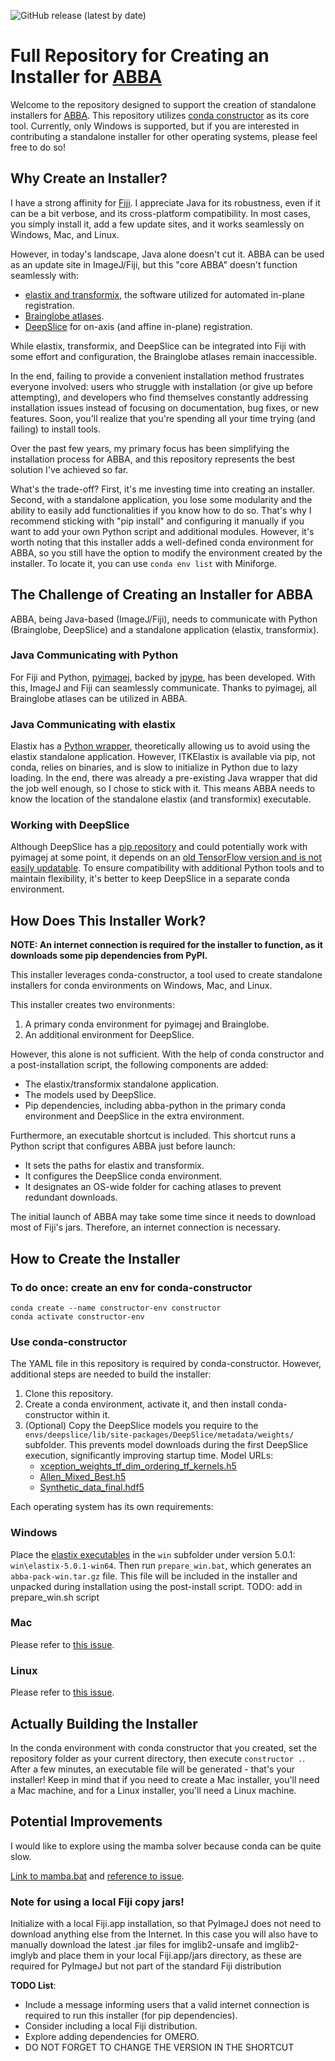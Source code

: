 ![GitHub release (latest by date)](https://img.shields.io/github/v/release/BIOP/ijp-imagetoatlas)

# Full Repository for Creating an Installer for [ABBA](https://biop.github.io/ijp-imagetoatlas/)

Welcome to the repository designed to support the creation of standalone installers for [ABBA](https://biop.github.io/ijp-imagetoatlas/). This repository utilizes [conda constructor](https://github.com/conda/constructor) as its core tool. Currently, only Windows is supported, but if you are interested in contributing a standalone installer for other operating systems, please feel free to do so!

## Why Create an Installer?

I have a strong affinity for [Fiji](https://imagej.net/). I appreciate Java for its robustness, even if it can be a bit verbose, and its cross-platform compatibility. In most cases, you simply install it, add a few update sites, and it works seamlessly on Windows, Mac, and Linux.

However, in today's landscape, Java alone doesn't cut it. ABBA can be used as an update site in ImageJ/Fiji, but this "core ABBA" doesn't function seamlessly with:

- [elastix and transformix](https://github.com/SuperElastix/elastix), the software utilized for automated in-plane registration.
- [Brainglobe atlases](https://brainglobe.info/index.html).
- [DeepSlice](https://github.com/PolarBean/DeepSlice) for on-axis (and affine in-plane) registration.

While elastix, transformix, and DeepSlice can be integrated into Fiji with some effort and configuration, the Brainglobe atlases remain inaccessible.

In the end, failing to provide a convenient installation method frustrates everyone involved: users who struggle with installation (or give up before attempting), and developers who find themselves constantly addressing installation issues instead of focusing on documentation, bug fixes, or new features. Soon, you'll realize that you're spending all your time trying (and failing) to install tools.

Over the past few years, my primary focus has been simplifying the installation process for ABBA, and this repository represents the best solution I've achieved so far.

What's the trade-off? First, it's me investing time into creating an installer. Second, with a standalone application, you lose some modularity and the ability to easily add functionalities if you know how to do so. That's why I recommend sticking with "pip install" and configuring it manually if you want to add your own Python script and additional modules. However, it's worth noting that this installer adds a well-defined conda environment for ABBA, so you still have the option to modify the environment created by the installer. To locate it, you can use `conda env list` with Miniforge.

## The Challenge of Creating an Installer for ABBA

ABBA, being Java-based (ImageJ/Fiji), needs to communicate with Python (Brainglobe, DeepSlice) and a standalone application (elastix, transformix).

### Java Communicating with Python

For Fiji and Python, [pyimagej](https://py.imagej.net/en/latest/), backed by [jpype](https://jpype.readthedocs.io/en/latest/), has been developed. With this, ImageJ and Fiji can seamlessly communicate. Thanks to pyimagej, all Brainglobe atlases can be utilized in ABBA.

### Java Communicating with elastix

Elastix has a [Python wrapper](https://github.com/InsightSoftwareConsortium/ITKElastix), theoretically allowing us to avoid using the elastix standalone application. However, ITKElastix is available via pip, not conda, relies on binaries, and is slow to initialize in Python due to lazy loading. In the end, there was already a pre-existing Java wrapper that did the job well enough, so I chose to stick with it. This means ABBA needs to know the location of the standalone elastix (and transformix) executable.

### Working with DeepSlice

Although DeepSlice has a [pip repository](https://pypi.org/project/DeepSlice/) and could potentially work with pyimagej at some point, it depends on an [old TensorFlow version and is not easily updatable](https://github.com/PolarBean/DeepSlice/issues/41). To ensure compatibility with additional Python tools and to maintain flexibility, it's better to keep DeepSlice in a separate conda environment.

## How Does This Installer Work?

**NOTE: An internet connection is required for the installer to function, as it downloads some pip dependencies from PyPI.**

This installer leverages conda-constructor, a tool used to create standalone installers for conda environments on Windows, Mac, and Linux.

This installer creates two environments:

1. A primary conda environment for pyimagej and Brainglobe.
2. An additional environment for DeepSlice.

However, this alone is not sufficient. With the help of conda constructor and a post-installation script, the following components are added:

- The elastix/transformix standalone application.
- The models used by DeepSlice.
- Pip dependencies, including abba-python in the primary conda environment and DeepSlice in the extra environment.

Furthermore, an executable shortcut is included. This shortcut runs a Python script that configures ABBA just before launch:

- It sets the paths for elastix and transformix.
- It configures the DeepSlice conda environment.
- It designates an OS-wide folder for caching atlases to prevent redundant downloads.

The initial launch of ABBA may take some time since it needs to download most of Fiji's jars. Therefore, an internet connection is necessary.

## How to Create the Installer

### To do once: create an env for conda-constructor
```
conda create --name constructor-env constructor
conda activate constructor-env
```

### Use conda-constructor
The YAML file in this repository is required by conda-constructor. However, additional steps are needed to build the installer:

1. Clone this repository.
2. Create a conda environment, activate it, and then install conda-constructor within it.
3. (Optional) Copy the DeepSlice models you require to the `envs/deepslice/lib/site-packages/DeepSlice/metadata/weights/` subfolder. This prevents model downloads during the first DeepSlice execution, significantly improving startup time. Model URLs:
   - [xception_weights_tf_dim_ordering_tf_kernels.h5](https://data-proxy.ebrains.eu/api/v1/buckets/deepslice/weights/xception_weights_tf_dim_ordering_tf_kernels.h5)
   - [Allen_Mixed_Best.h5](https://data-proxy.ebrains.eu/api/v1/buckets/deepslice/weights/Allen_Mixed_Best.h5)
   - [Synthetic_data_final.hdf5](https://data-proxy.ebrains.eu/api/v1/buckets/deepslice/weights/Synthetic_data_final.hdf5)

Each operating system has its own requirements:

### Windows

Place the [elastix executables](https://github.com/SuperElastix/elastix/releases/tag/5.0.1) in the `win` subfolder under version 5.0.1: `win\elastix-5.0.1-win64`. Then run `prepare_win.bat`, which generates an `abba-pack-win.tar.gz` file. This file will be included in the installer and unpacked during installation using the post-install script.
TODO: add in prepare_win.sh script

### Mac

Please refer to [this issue](https://github.com/NicoKiaru/ABBA-Python/issues/16).

### Linux

Please refer to [this issue](https://github.com/NicoKiaru/ABBA-Python/issues/17).

## Actually Building the Installer

In the conda environment with conda constructor that you created, set the repository folder as your current directory, then execute `constructor .`. After a few minutes, an executable file will be generated - that's your installer! Keep in mind that if you need to create a Mac installer, you'll need a Mac machine, and for a Linux installer, you'll need a Linux machine.

## Potential Improvements

I would like to explore using the mamba solver because conda can be quite slow.

[Link to mamba.bat](C:\ProgramData\Miniconda3\condabin\mamba.bat) and [reference to issue](https://github.com/mamba-org/mamba/issues/1627).

### Note for using a local Fiji copy jars!

Initialize with a local Fiji.app installation, so that PyImageJ does not need to download anything else from the Internet. In this case you will also have to manually download the latest .jar files for imglib2-unsafe and imglib2-imglyb and place them in your local Fiji.app/jars directory, as these are required for PyImageJ but not part of the standard Fiji distribution

**TODO List**:
- Include a message informing users that a valid internet connection is required to run this installer (for pip dependencies).
- Consider including a local Fiji distribution.
- Explore adding dependencies for OMERO.
- DO NOT FORGET TO CHANGE THE VERSION IN THE SHORTCUT
